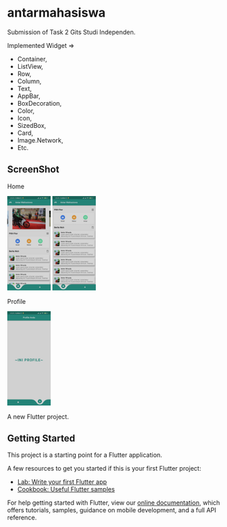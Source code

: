 # antarmahasiswa

Submission of Task 2 Gits Studi Independen.

Implemented Widget =>

- Container,
- ListView,
- Row,
- Column,
- Text,
- AppBar,
- BoxDecoration,
- Color,
- Icon,
- SizedBox,
- Card,
- Image.Network,
- Etc.

## ScreenShot

Home

<img src="https://raw.githubusercontent.com/dikynugraha1111/AntarMahasiswa/master/img/Home1.jpg" width="100" />

<img src="https://raw.githubusercontent.com/dikynugraha1111/AntarMahasiswa/master/img/Home2.jpg" width="100" />

Profile

<img src="https://raw.githubusercontent.com/dikynugraha1111/AntarMahasiswa/master/img/Profile.jpg" width="100" />

A new Flutter project.

## Getting Started

This project is a starting point for a Flutter application.

A few resources to get you started if this is your first Flutter project:

- [Lab: Write your first Flutter app](https://flutter.dev/docs/get-started/codelab)
- [Cookbook: Useful Flutter samples](https://flutter.dev/docs/cookbook)

For help getting started with Flutter, view our
[online documentation](https://flutter.dev/docs), which offers tutorials,
samples, guidance on mobile development, and a full API reference.
